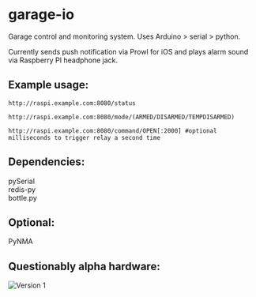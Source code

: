 garage-io
=========

Garage control and monitoring system. Uses Arduino > serial > python.  

Currently sends push notification via Prowl for iOS and plays alarm sound via Raspberry PI headphone jack.

## Example usage:

    http://raspi.example.com:8080/status
    
    http://raspi.example.com:8080/mode/(ARMED/DISARMED/TEMPDISARMED)
    
    http://raspi.example.com:8080/command/OPEN[:2000] #optional milliseconds to trigger relay a second time







## Dependencies:

pySerial  
redis-py  
bottle.py  

## Optional:
PyNMA

## Questionably alpha hardware:
![Version 1](https://dl.dropboxusercontent.com/u/566560/garage-security.jpg)
